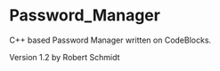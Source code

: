 # Password_Manager
C++ based Password Manager written on CodeBlocks.

Version 1.2 by Robert Schmidt
